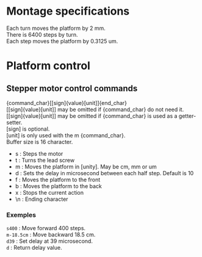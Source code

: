# Montage specifications
Each turn moves the platform by 2 mm.  
There is 6400 steps by turn.  
Each step moves the platform by 0.3125 um.  
# Platform control
## Stepper motor control commands
{command_char}[[sign]{value}[unit]]{end_char}  
[[sign]{value}[unit]] may be omitted if {command_char} do not need it.  
[[sign]{value}[unit]] may be omitted if {command_char} is used as a getter-setter.  
[sign] is optional.  
[unit] is only used with the m {command_char}.  
Buffer size is 16 character.  
* s   : Steps the motor  
* t   : Turns the lead screw  
* m   : Moves the platform in [unity]. May be cm, mm or um  
* d   : Sets the delay in microsecond between each half step. Default is 10  
* f   : Moves the platform to the front  
* b   : Moves the platform to the back  
* x   : Stops the current action  
* \n  : Ending character  
### Exemples
`s400`      : Move forward 400 steps.  
`m-18.5cm`  : Move backward 18.5 cm.  
`d39`       : Set delay at 39 microsecond.  
`d`         : Return delay value.  
